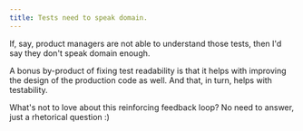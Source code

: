 ```yaml
---
title: Tests need to speak domain.
---
```


If, say, product managers are not able to understand those tests, then I'd say they don't speak domain enough.

A bonus by-product of fixing test readability is that it helps with improving the design of the production code as well.
And that, in turn, helps with testability.

What's not to love about this reinforcing feedback loop?
No need to answer, just a rhetorical question :)
